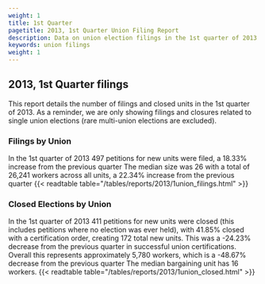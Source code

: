 ```yaml
---
weight: 1
title: 1st Quarter
pagetitle: 2013, 1st Quarter Union Filing Report
description: Data on union election filings in the 1st quarter of 2013
keywords: union filings
weight: 1
---
```


## 2013, 1st Quarter filings

This report details the number of filings and closed units in the 1st quarter of 2013. As a reminder, we are only showing filings and closures related to single union elections (rare multi-union elections are excluded).

### Filings by Union
In the 1st quarter of 2013 497 petitions for new units were filed, a 18.33% increase from the previous quarter The median size was 26 with a total of 26,241 workers across all units, a 22.34% increase from the previous quarter
{{< readtable table="/tables/reports/2013/1union_filings.html" >}}

### Closed Elections by Union
In the 1st quarter of 2013 411 petitions for new units were closed (this includes petitions where no election was ever held), with 41.85% closed with a certification order, creating 172 total new units. This was a -24.23% decrease from the previous quarter in successful union certifications. Overall this represents approximately 5,780 workers, which is a -48.67% decrease from the previous quarter The median bargaining unit has 16 workers.
{{< readtable table="/tables/reports/2013/1union_closed.html" >}}
